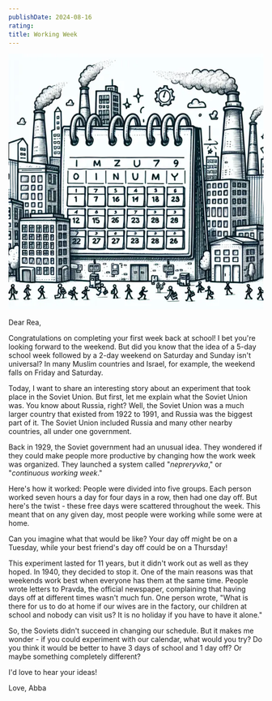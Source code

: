```yaml
---
publishDate: 2024-08-16
rating: 
title: Working Week
---
```

![center|300](../../assets/images/2024-08-16%20Working%20Week-20240816045743974.webp)

Dear Rea,

Congratulations on completing your first week back at school! I bet you're looking forward to the weekend. But did you know that the idea of a 5-day school week followed by a 2-day weekend on Saturday and Sunday isn't universal? In many Muslim countries and Israel, for example, the weekend falls on Friday and Saturday.

Today, I want to share an interesting story about an experiment that took place in the Soviet Union. But first, let me explain what the Soviet Union was. You know about Russia, right? Well, the Soviet Union was a much larger country that existed from 1922 to 1991, and Russia was the biggest part of it. The Soviet Union included Russia and many other nearby countries, all under one government.

Back in 1929, the Soviet government had an unusual idea. They wondered if they could make people more productive by changing how the work week was organized. They launched a system called "*nepreryvka*," or "*continuous working week*."

Here's how it worked: People were divided into five groups. Each person worked seven hours a day for four days in a row, then had one day off. But here's the twist - these free days were scattered throughout the week. This meant that on any given day, most people were working while some were at home.

Can you imagine what that would be like? Your day off might be on a Tuesday, while your best friend's day off could be on a Thursday!

This experiment lasted for 11 years, but it didn't work out as well as they hoped. In 1940, they decided to stop it. One of the main reasons was that weekends work best when everyone has them at the same time. People wrote letters to Pravda, the official newspaper, complaining that having days off at different times wasn't much fun. One person wrote, "What is there for us to do at home if our wives are in the factory, our children at school and nobody can visit us? It is no holiday if you have to have it alone."

So, the Soviets didn't succeed in changing our schedule. But it makes me wonder - if you could experiment with our calendar, what would you try? Do you think it would be better to have 3 days of school and 1 day off? Or maybe something completely different?

I'd love to hear your ideas!

Love,
Abba

